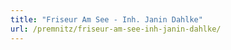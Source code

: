```yaml
---
title: "Friseur Am See - Inh. Janin Dahlke"
url: /premnitz/friseur-am-see-inh-janin-dahlke/
---
```

